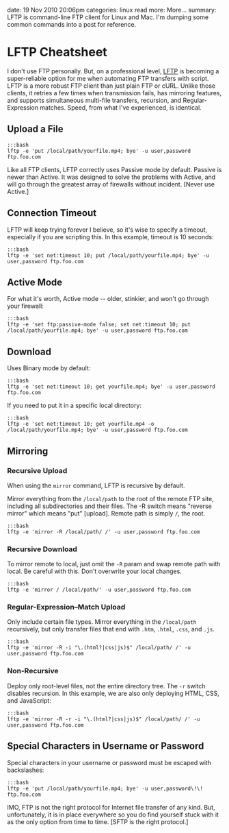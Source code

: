 date: 19 Nov 2010 20:06pm
categories: linux
read more: More&#8230;
summary: LFTP is command-line FTP client for Linux and Mac. I'm dumping some common commands into a post for reference.

# LFTP Cheatsheet

I don't use FTP personally.  But, on a professional level, [LFTP](http://lftp.yar.ru/ "LFTP") is becoming a super-reliable option for me when automating FTP transfers with script.  LFTP is a more robust FTP client than just plain FTP or cURL.  Unlike those clients, it retries a few times when transmission fails, has mirroring features, and supports simultaneous multi-file transfers, recursion, and Regular-Expression matches. Speed, from what I've experienced, is identical.

## Upload a File

    :::bash
    lftp -e 'put /local/path/yourfile.mp4; bye' -u user,password ftp.foo.com

Like all FTP clients, LFTP correctly uses Passive mode by default.  Passive is newer than Active.  It was designed to solve the problems with Active, and will go through the greatest array of firewalls without incident.  \[Never use Active.\]

## Connection Timeout

LFTP will keep trying forever I believe, so it's wise to specify a timeout, especially if you are scripting this.  In this example, timeout is 10 seconds:

    :::bash
    lftp -e 'set net:timeout 10; put /local/path/yourfile.mp4; bye' -u user,password ftp.foo.com

## Active Mode

For what it's worth, Active mode -- older, stinkier, and won't go through your firewall:

    :::bash
    lftp -e 'set ftp:passive-mode false; set net:timeout 10; put /local/path/yourfile.mp4; bye' -u user,password ftp.foo.com

## Download

Uses Binary mode by default:

    :::bash
    lftp -e 'set net:timeout 10; get yourfile.mp4; bye' -u user,password ftp.foo.com

If you need to put it in a specific local directory:

    :::bash
    lftp -e 'set net:timeout 10; get yourfile.mp4 -o /local/path/yourfile.mp4; bye' -u user,password ftp.foo.com

## Mirroring

### Recursive Upload

When using the `mirror` command, LFTP is recursive by default.

Mirror everything from the `/local/path` to the root of the remote FTP site, including all subdirectories and their files.  The -R switch means "reverse mirror" which means "put" \[upload\].  Remote path is simply `/`, the root.

    :::bash
    lftp -e 'mirror -R /local/path/ /' -u user,password ftp.foo.com

### Recursive Download

To mirror remote to local, just omit the `-R` param and swap remote path with local.  Be careful with this.  Don't overwrite your local changes.

    :::bash
    lftp -e 'mirror / /local/path/' -u user,password ftp.foo.com

### Regular-Expression&#8211;Match Upload

Only include certain file types.  Mirror everything in the `/local/path` recursively, but only transfer files that end with `.htm`, `.html`, `.css`, and `.js`.

    :::bash
    lftp -e 'mirror -R -i "\.(html?|css|js)$" /local/path/ /' -u user,password ftp.foo.com

### Non-Recursive

Deploy only root-level files, not the entire directory tree.  The `-r` switch disables recursion.  In this example, we are also only deploying HTML, CSS, and JavaScript:

    :::bash
    lftp -e 'mirror -R -r -i "\.(html?|css|js)$" /local/path/ /' -u user,password ftp.foo.com

## Special Characters in Username or Password

Special characters in your username or password must be escaped with backslashes:

    :::bash
    lftp -e 'put /local/path/yourfile.mp4; bye' -u user,password\!\! ftp.foo.com

IMO, FTP is not the right protocol for Internet file transfer of any kind.  But, unfortunately, it is in place everywhere so you do find yourself stuck with it as the only option from time to time.  \[SFTP is the right protocol.\]
